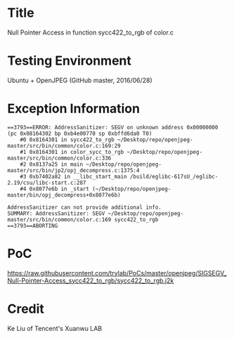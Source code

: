 # Title
Null Pointer Access in function sycc422_to_rgb of color.c

# Testing Environment
Ubuntu + OpenJPEG (GitHub master, 2016/06/28)

# Exception Information
```
==3793==ERROR: AddressSanitizer: SEGV on unknown address 0x00000000 (pc 0x08164302 bp 0xb4e00770 sp 0xbffd6da0 T0)
    #0 0x8164301 in sycc422_to_rgb ~/Desktop/repo/openjpeg-master/src/bin/common/color.c:169:29
    #1 0x8164301 in color_sycc_to_rgb ~/Desktop/repo/openjpeg-master/src/bin/common/color.c:336
    #2 0x8137a25 in main ~/Desktop/repo/openjpeg-master/src/bin/jp2/opj_decompress.c:1375:4
    #3 0xb7402a82 in __libc_start_main /build/eglibc-617sU_/eglibc-2.19/csu/libc-start.c:287
    #4 0x8077e6b in _start (~/Desktop/repo/openjpeg-master/bin/opj_decompress+0x8077e6b)

AddressSanitizer can not provide additional info.
SUMMARY: AddressSanitizer: SEGV ~/Desktop/repo/openjpeg-master/src/bin/common/color.c:169 sycc422_to_rgb
==3793==ABORTING
```

# PoC
https://raw.githubusercontent.com/trylab/PoCs/master/openjpeg/SIGSEGV_Null-Pointer-Access_sycc422_to_rgb/sycc422_to_rgb.j2k

# Credit
Ke Liu of Tencent's Xuanwu LAB

